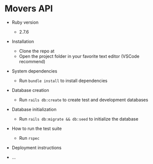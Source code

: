 # Movers API


* Ruby version
  - 2.7.6

* Installation

  - Clone the repo at [](movers)
  - Open the project folder in your favorite text editor (VSCode recommend)

* System dependencies
  - Run `bundle install` to install dependencies

* Database creation
  - Run `rails db:create` to create test and development databases

* Database initialization
  - Run `rails db:migrate && db:seed` to initialize the database

* How to run the test suite
  - Run `rspec`


* Deployment instructions

* ...
